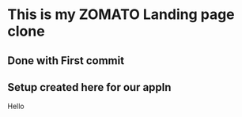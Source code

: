 # This is my ZOMATO Landing page clone

## Done with First commit

## Setup created here for our appln
Hello